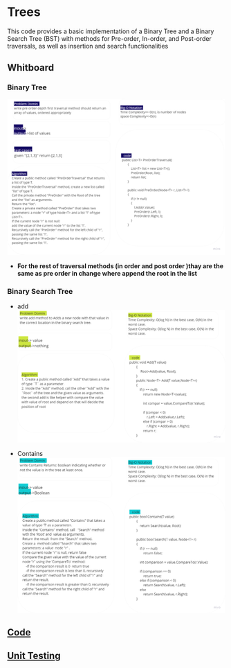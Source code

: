# Trees 

This code provides a basic implementation of a Binary Tree and a Binary Search Tree (BST) with methods for Pre-order, In-order, and Post-order traversals, as well as insertion and search functionalities

## Whitboard 

### Binary Tree

![whiteboard](../assets/a15.png)

- **For the rest of traversal methods (in order and post order )thay are the same as pre order in change where append the root in the list**

### Binary Search Tree

- add 
![whiteboard](../assets/b15.png)

- Contains 
![whiteboard](../assets/c15.png)

## [Code](../data-structures-and-algorithms/CC15.cs)

## [Unit Testing](../CodeChallengesTests/test15.cs)


